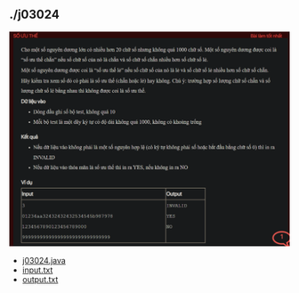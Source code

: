 ## ./j03024
![alt text](image.png)

- [j03024.java](j03024.java)
- [input.txt](input.txt)
- [output.txt](output.txt)
